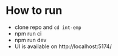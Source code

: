# How to run
- clone repo and `cd int-emp`
- npm run ci
- npm run dev
- UI is available on http://localhost:5174/
